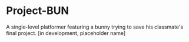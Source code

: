 # Project-BUN
A single-level platformer featuring a bunny trying to save his classmate's final project. [in development, placeholder name]
